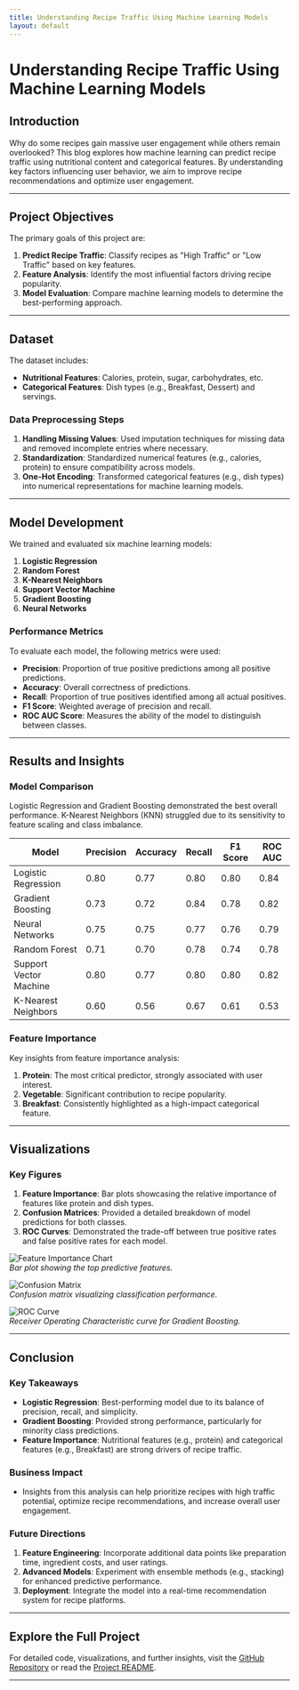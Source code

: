 ```yaml
---
title: Understanding Recipe Traffic Using Machine Learning Models
layout: default
---
```


# Understanding Recipe Traffic Using Machine Learning Models

## Introduction
Why do some recipes gain massive user engagement while others remain overlooked? This blog explores how machine learning can predict recipe traffic using nutritional content and categorical features. By understanding key factors influencing user behavior, we aim to improve recipe recommendations and optimize user engagement.

---

## Project Objectives
The primary goals of this project are:
1. **Predict Recipe Traffic**: Classify recipes as "High Traffic" or "Low Traffic" based on key features.
2. **Feature Analysis**: Identify the most influential factors driving recipe popularity.
3. **Model Evaluation**: Compare machine learning models to determine the best-performing approach.

---

## Dataset
The dataset includes:
- **Nutritional Features**: Calories, protein, sugar, carbohydrates, etc.
- **Categorical Features**: Dish types (e.g., Breakfast, Dessert) and servings.

### **Data Preprocessing Steps**
1. **Handling Missing Values**: Used imputation techniques for missing data and removed incomplete entries where necessary.
2. **Standardization**: Standardized numerical features (e.g., calories, protein) to ensure compatibility across models.
3. **One-Hot Encoding**: Transformed categorical features (e.g., dish types) into numerical representations for machine learning models.

---

## Model Development
We trained and evaluated six machine learning models:
1. **Logistic Regression**
2. **Random Forest**
3. **K-Nearest Neighbors**
4. **Support Vector Machine**
5. **Gradient Boosting**
6. **Neural Networks**

### **Performance Metrics**
To evaluate each model, the following metrics were used:
- **Precision**: Proportion of true positive predictions among all positive predictions.
- **Accuracy**: Overall correctness of predictions.
- **Recall**: Proportion of true positives identified among all actual positives.
- **F1 Score**: Weighted average of precision and recall.
- **ROC AUC Score**: Measures the ability of the model to distinguish between classes.

---

## Results and Insights

### **Model Comparison**
Logistic Regression and Gradient Boosting demonstrated the best overall performance. K-Nearest Neighbors (KNN) struggled due to its sensitivity to feature scaling and class imbalance.

| Model                  | Precision | Accuracy | Recall | F1 Score | ROC AUC |
|------------------------|-----------|----------|--------|----------|---------|
| Logistic Regression    | 0.80      | 0.77     | 0.80   | 0.80     | 0.84    |
| Gradient Boosting      | 0.73      | 0.72     | 0.84   | 0.78     | 0.82    |
| Neural Networks        | 0.75      | 0.75     | 0.77   | 0.76     | 0.79    |
| Random Forest          | 0.71      | 0.70     | 0.78   | 0.74     | 0.78    |
| Support Vector Machine | 0.80      | 0.77     | 0.80   | 0.80     | 0.82    |
| K-Nearest Neighbors    | 0.60      | 0.56     | 0.67   | 0.61     | 0.53    |

### **Feature Importance**
Key insights from feature importance analysis:
1. **Protein**: The most critical predictor, strongly associated with user interest.
2. **Vegetable**: Significant contribution to recipe popularity.
3. **Breakfast**: Consistently highlighted as a high-impact categorical feature.

---

## Visualizations
### **Key Figures**
1. **Feature Importance**: Bar plots showcasing the relative importance of features like protein and dish types.
2. **Confusion Matrices**: Provided a detailed breakdown of model predictions for both classes.
3. **ROC Curves**: Demonstrated the trade-off between true positive rates and false positive rates for each model.

![Feature Importance Chart](#)  
*Bar plot showing the top predictive features.*

![Confusion Matrix](#)  
*Confusion matrix visualizing classification performance.*

![ROC Curve](#)  
*Receiver Operating Characteristic curve for Gradient Boosting.*

---

## Conclusion

### **Key Takeaways**
- **Logistic Regression**: Best-performing model due to its balance of precision, recall, and simplicity.
- **Gradient Boosting**: Provided strong performance, particularly for minority class predictions.
- **Feature Importance**: Nutritional features (e.g., protein) and categorical features (e.g., Breakfast) are strong drivers of recipe traffic.

### **Business Impact**
- Insights from this analysis can help prioritize recipes with high traffic potential, optimize recipe recommendations, and increase overall user engagement.

### **Future Directions**
1. **Feature Engineering**: Incorporate additional data points like preparation time, ingredient costs, and user ratings.
2. **Advanced Models**: Experiment with ensemble methods (e.g., stacking) for enhanced predictive performance.
3. **Deployment**: Integrate the model into a real-time recommendation system for recipe platforms.

---

## Explore the Full Project
For detailed code, visualizations, and further insights, visit the [GitHub Repository](#) or read the [Project README](#).

---
